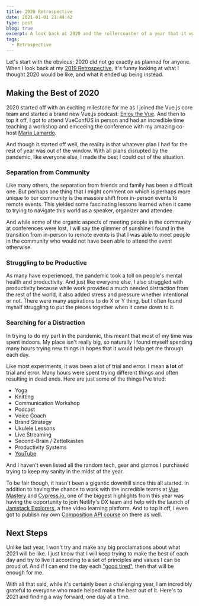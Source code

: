 ```yaml
---
title: 2020 Retrospective
date: 2021-01-01 21:44:42
type: post
blog: true
excerpt: A look back at 2020 and the rollercoaster of a year that it was.
tags:
  - Retrospective
---
```


Let's start with the obvious: 2020 did not go exactly as planned for anyone. When I look back at my [2019 Retrospective](https://www.bencodezen.io/blog/2019-retrospective), it's funny looking at what I thought 2020 would be like, and what it ended up being instead.

## Making the Best of 2020

2020 started off with an exciting milestone for me as I joined the Vue.js core team and started a brand new Vue.js podcast: [Enjoy the Vue](https://www.enjoythevue.io). And then to top it off, I got to attend VueConfUS in person and had an incredible time teaching a workshop and emceeing the conference with my amazing co-host [Maria Lamardo](https://twitter.com/MariaLamardo).

<blog-image src="/images/2020/vueconfus-2020-dino.jpeg" alt="Maria and I in our dino costumes for VueConfUS 2020"></blog-image>

And though it started off well, the reality is that whatever plan I had for the rest of year was out of the window. With all plans disrupted by the pandemic, like everyone else, I made the best I could out of the situation.

### Separation from Community

Like many others, the separation from friends and family has been a difficult one. But perhaps one thing that I might comment on which is perhaps more unique to our community is the massive shift from in-person events to remote events. This yielded some fascinating lessons learned when it came to trying to navigate this world as a speaker, organizer and attendee.

And while some of the organic aspects of meeting people in the community at conferences were lost, I will say the glimmer of sunshine I found in the transition from in-person to remote events is that I was able to meet people in the community who would not have been able to attend the event otherwise.

### Struggling to be Productive

As many have experienced, the pandemic took a toll on people's mental health and productivity. And just like everyone else, I also struggled with productivity because while work provided a much needed distraction from the rest of the world, it also added stress and pressure whether intentional or not. There were many aspirations to do X or Y thing, but I often found myself struggling to put the pieces together when it came down to it.

### Searching for a Distraction

In trying to do my part in the pandemic, this meant that most of my time was spent indoors. My place isn't really big, so naturally I found myself spending many hours trying new things in hopes that it would help get me through each day.

Like most experiments, it was been a lot of trial and error. I mean **a lot** of trial and error. Many hours were spent trying different things and often resulting in dead ends. Here are just some of the things I've tried:

- Yoga
- Knitting
- Communication Workshop
- Podcast
- Voice Coach
- Brand Strategy
- Ukulele Lessons
- Live Streaming
- Second-Brain / Zettelkasten
- Productivity Systems
- [YouTube](https://www.youtube.com/bencodezen)

And I haven't even listed all the random tech, gear and gizmos I purchased trying to keep my sanity in the midst of the year.

To be fair though, it hasn't been a gigantic downhill since this all started. In addition to having the chance to work with the incredible teams at [Vue Mastery](https://www.vuemastery.com/) and [Cypress.io](https://www.cypress.io/), one of the biggest highlights from this year was having the opportunity to join Netlify's DX team and help with the launch of [Jamstack Explorers](https://explorers.netlify.com/?utm_source=blog&utm_medium=explorers-bh&utm_campaign=devex), a free video learning platform. And to top it off, I even got to publish my own [Composition API course](https://explorers.netlify.com/learn/launching-with-composition-api?utm_source=twitter&utm_medium=mission-lca-bh&utm_campaign=devex) on there as well.

## Next Steps

Unlike last year, I won't try and make any big proclamations about what 2021 will be like. I just know that I will keep trying to make the best of each day and try to live it according to a set of principles and values I can be proud of. And if I can end the day each ["good tired"](https://www.youtube.com/watch?v=zbpoUWO3kA8), then that will be enough for me.

With all that said, while it's certainly been a challenging year, I am incredibly grateful to everyone who made helped make the best out of it. Here's to 2021 and finding a way forward, one day at a time.
